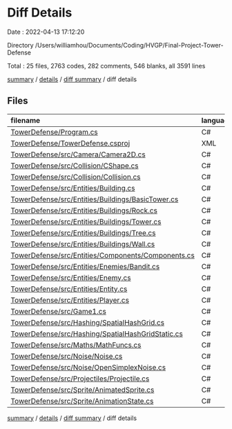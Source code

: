 # Diff Details

Date : 2022-04-13 17:12:20

Directory /Users/williamhou/Documents/Coding/HVGP/Final-Project-Tower-Defense

Total : 25 files,  2763 codes, 282 comments, 546 blanks, all 3591 lines

[summary](results.md) / [details](details.md) / [diff summary](diff.md) / diff details

## Files
| filename | language | code | comment | blank | total |
| :--- | :--- | ---: | ---: | ---: | ---: |
| [TowerDefense/Program.cs](/TowerDefense/Program.cs) | C# | 14 | 0 | 2 | 16 |
| [TowerDefense/TowerDefense.csproj](/TowerDefense/TowerDefense.csproj) | XML | 38 | 0 | 0 | 38 |
| [TowerDefense/src/Camera/Camera2D.cs](/TowerDefense/src/Camera/Camera2D.cs) | C# | 46 | 4 | 10 | 60 |
| [TowerDefense/src/Collision/CShape.cs](/TowerDefense/src/Collision/CShape.cs) | C# | 86 | 8 | 21 | 115 |
| [TowerDefense/src/Collision/Collision.cs](/TowerDefense/src/Collision/Collision.cs) | C# | 232 | 18 | 63 | 313 |
| [TowerDefense/src/Entities/Building.cs](/TowerDefense/src/Entities/Building.cs) | C# | 18 | 0 | 4 | 22 |
| [TowerDefense/src/Entities/Buildings/BasicTower.cs](/TowerDefense/src/Entities/Buildings/BasicTower.cs) | C# | 60 | 2 | 17 | 79 |
| [TowerDefense/src/Entities/Buildings/Rock.cs](/TowerDefense/src/Entities/Buildings/Rock.cs) | C# | 36 | 2 | 9 | 47 |
| [TowerDefense/src/Entities/Buildings/Tower.cs](/TowerDefense/src/Entities/Buildings/Tower.cs) | C# | 62 | 0 | 13 | 75 |
| [TowerDefense/src/Entities/Buildings/Tree.cs](/TowerDefense/src/Entities/Buildings/Tree.cs) | C# | 36 | 2 | 9 | 47 |
| [TowerDefense/src/Entities/Buildings/Wall.cs](/TowerDefense/src/Entities/Buildings/Wall.cs) | C# | 37 | 1 | 10 | 48 |
| [TowerDefense/src/Entities/Components/Components.cs](/TowerDefense/src/Entities/Components/Components.cs) | C# | 55 | 0 | 8 | 63 |
| [TowerDefense/src/Entities/Enemies/Bandit.cs](/TowerDefense/src/Entities/Enemies/Bandit.cs) | C# | 280 | 56 | 56 | 392 |
| [TowerDefense/src/Entities/Enemy.cs](/TowerDefense/src/Entities/Enemy.cs) | C# | 50 | 0 | 16 | 66 |
| [TowerDefense/src/Entities/Entity.cs](/TowerDefense/src/Entities/Entity.cs) | C# | 31 | 1 | 6 | 38 |
| [TowerDefense/src/Entities/Player.cs](/TowerDefense/src/Entities/Player.cs) | C# | 91 | 1 | 20 | 112 |
| [TowerDefense/src/Game1.cs](/TowerDefense/src/Game1.cs) | C# | 531 | 69 | 91 | 691 |
| [TowerDefense/src/Hashing/SpatialHashGrid.cs](/TowerDefense/src/Hashing/SpatialHashGrid.cs) | C# | 164 | 41 | 27 | 232 |
| [TowerDefense/src/Hashing/SpatialHashGridStatic.cs](/TowerDefense/src/Hashing/SpatialHashGridStatic.cs) | C# | 133 | 35 | 25 | 193 |
| [TowerDefense/src/Maths/MathFuncs.cs](/TowerDefense/src/Maths/MathFuncs.cs) | C# | 29 | 4 | 5 | 38 |
| [TowerDefense/src/Noise/Noise.cs](/TowerDefense/src/Noise/Noise.cs) | C# | 66 | 0 | 16 | 82 |
| [TowerDefense/src/Noise/OpenSimplexNoise.cs](/TowerDefense/src/Noise/OpenSimplexNoise.cs) | C# | 394 | 3 | 57 | 454 |
| [TowerDefense/src/Projectiles/Projectile.cs](/TowerDefense/src/Projectiles/Projectile.cs) | C# | 164 | 22 | 33 | 219 |
| [TowerDefense/src/Sprite/AnimatedSprite.cs](/TowerDefense/src/Sprite/AnimatedSprite.cs) | C# | 59 | 7 | 11 | 77 |
| [TowerDefense/src/Sprite/AnimationState.cs](/TowerDefense/src/Sprite/AnimationState.cs) | C# | 51 | 6 | 17 | 74 |

[summary](results.md) / [details](details.md) / [diff summary](diff.md) / diff details